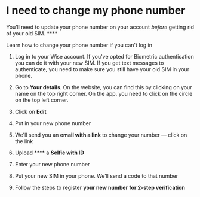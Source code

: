 # I need to change my phone number

You’ll need to update your phone number on your account _before_ getting rid of your old SIM. ****

Learn how to change your phone number if you can't log in

  1. Log in to your Wise account. If you've opted for Biometric authentication you can do it with your new SIM. If you get text messages to authenticate, you need to make sure you still have your old SIM in your phone.

  2. Go to **Your details**. On the website, you can find this by clicking on your name on the top right corner. On the app, you need to click on the circle on the top left corner.

  3. Click on **Edit**

  4. Put in your new phone number

  5. We'll send you an **email with a link** to change your number — click on the link

  6. Upload **** a **Selfie with ID**

  7. Enter your new phone number

  8. Put your new SIM in your phone. We’ll send a code to that number

  9. Follow the steps to register **your new number for 2-step verification**